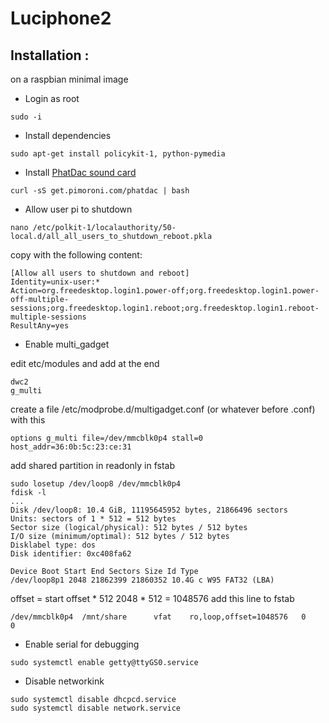 # Luciphone2

## Installation :

on a raspbian minimal image

- Login as root
```
sudo -i
```
- Install dependencies
```
sudo apt-get install policykit-1, python-pymedia
```
- Install [PhatDac sound card](https://learn.pimoroni.com/tutorial/phat/raspberry-pi-phat-dac-install)
```
curl -sS get.pimoroni.com/phatdac | bash
```
  
- Allow user pi to shutdown
```
nano /etc/polkit-1/localauthority/50-local.d/all_all_users_to_shutdown_reboot.pkla 
```  
copy with the following content:

```
[Allow all users to shutdown and reboot]
Identity=unix-user:*
Action=org.freedesktop.login1.power-off;org.freedesktop.login1.power-off-multiple-sessions;org.freedesktop.login1.reboot;org.freedesktop.login1.reboot-multiple-sessions
ResultAny=yes
```

- Enable multi_gadget
    
edit etc/modules and add at the end

```
dwc2
g_multi
```
    
   create a file /etc/modprobe.d/multigadget.conf (or whatever before .conf) with this

```
options g_multi file=/dev/mmcblk0p4 stall=0 host_addr=36:0b:5c:23:ce:31
```
    

add shared partition in readonly in fstab

```
sudo losetup /dev/loop8 /dev/mmcblk0p4
fdisk -l
...
Disk /dev/loop8: 10.4 GiB, 11195645952 bytes, 21866496 sectors
Units: sectors of 1 * 512 = 512 bytes
Sector size (logical/physical): 512 bytes / 512 bytes
I/O size (minimum/optimal): 512 bytes / 512 bytes
Disklabel type: dos
Disk identifier: 0xc408fa62

Device Boot Start End Sectors Size Id Type
/dev/loop8p1 2048 21862399 21860352 10.4G c W95 FAT32 (LBA)
```

offset = start offset * 512 
2048 * 512 = 1048576
add this line to fstab

```
/dev/mmcblk0p4  /mnt/share      vfat    ro,loop,offset=1048576   0       0
```

- Enable serial for debugging

```
sudo systemctl enable getty@ttyGS0.service
````

- Disable networkink

```
sudo systemctl disable dhcpcd.service
sudo systemctl disable network.service

```
